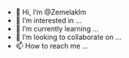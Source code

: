 - 👋 Hi, I’m @Zemelaklm
- 👀 I’m interested in ...
- 🌱 I’m currently learning ...
- 💞️ I’m looking to collaborate on ...
- 📫 How to reach me ...

<!---
Zemelaklm/Zemelaklm is a ✨ special ✨ repository because its `README.md` (this file) appears on your GitHub profile.
You can click the Preview link to take a look at your changes.
--->
